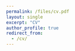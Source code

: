 ```yaml
---
permalink: /files/cv.pdf
layout: single
excerpt: "CV"
author_profile: true
redirect_from: 
  - /cv/
---
```

